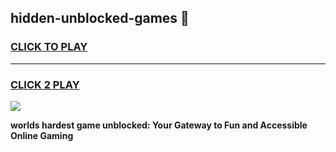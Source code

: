 
## hidden-unblocked-games 👋
<h3>
<a href="https://premium.freeplayer.one?title=hidden-unblocked-games&ref=14F">CLICK TO PLAY</a></h3>
<hr>

<h3>
<a href="https://premium.freeplayer.one?title=hidden-unblocked-games&ref=14F">CLICK 2 PLAY</a>
  
</h3>

<a href="https://premium.freeplayer.one?title=hidden-unblocked-games&ref=12F/"><img src="https://clearcache.store/games.png"></a>


**worlds hardest game unblocked: Your Gateway to Fun and Accessible Online Gaming**
